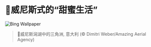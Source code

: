 # 🔖威尼斯式的“甜蜜生活”

![Bing Wallpaper](https://www.bing.com/th?id=OHR.VeniceLagoon_ZH-CN3791408491_1920x1080.jpg&rf=LaDigue_1920x1080.jpg&pid=hp)

> 📝威尼斯潟湖中的三角洲, 意大利 (© Dimitri Weber/Amazing Aerial Agency)
